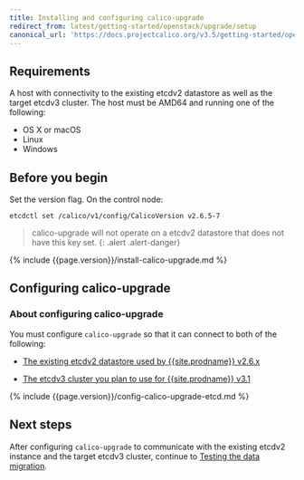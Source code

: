 ```yaml
---
title: Installing and configuring calico-upgrade
redirect_from: latest/getting-started/openstack/upgrade/setup
canonical_url: 'https://docs.projectcalico.org/v3.5/getting-started/openstack/upgrade/setup'
---
```


## Requirements

A host with connectivity to the existing etcdv2 datastore as well as the
target etcdv3 cluster. The host must be AMD64 and running one of the following:

- OS X or macOS
- Linux
- Windows

## Before you begin

Set the version flag.  On the control node:
```
etcdctl set /calico/v1/config/CalicoVersion v2.6.5-7
```

> calico-upgrade will not operate on a etcdv2 datastore that does not have this key set.
{: .alert .alert-danger}

{% include {{page.version}}/install-calico-upgrade.md %}

## Configuring calico-upgrade

### About configuring calico-upgrade

You must configure `calico-upgrade` so that it can connect to both of the
following:

- [The existing etcdv2 datastore used by {{site.prodname}} v2.6.x](#configuring-calico-upgrade-to-connect-to-the-etcdv2-datastore)

- [The etcdv3 cluster you plan to use for {{site.prodname}} v3.1](#configuring-calico-upgrade-to-connect-to-the-etcdv3-cluster)

{% include {{page.version}}/config-calico-upgrade-etcd.md %}



## Next steps

After configuring `calico-upgrade` to communicate with the existing etcdv2 instance
and the target etcdv3 cluster, continue to [Testing the data migration](/{{page.version}}/getting-started/openstack/upgrade/test).
